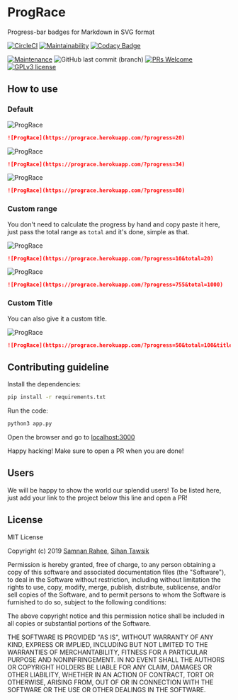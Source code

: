# ProgRace

Progress-bar badges for Markdown in SVG format

[![CircleCI](https://circleci.com/gh/YAS-opensource/ProgRace.svg?style=svg)](https://circleci.com/gh/YAS-opensource/ProgRace)
[![Maintainability](https://api.codeclimate.com/v1/badges/98662a5d50c39656e17f/maintainability)](https://codeclimate.com/github/YAS-opensource/ProgRace/maintainability)
[![Codacy Badge](https://api.codacy.com/project/badge/Grade/dae907fd89fd48419685cb0f7982b590)](https://www.codacy.com/app/geektrovert/ProgRace?utm_source=github.com&amp;utm_medium=referral&amp;utm_content=YAS-opensource/ProgRace&amp;utm_campaign=Badge_Grade)

[![Maintenance](https://img.shields.io/badge/Maintained%3F-yes-green.svg?style=flat-square)](https://GitHub.com/YAS-opensource/ProgRace/graphs/commit-activity)
![GitHub last commit (branch)](https://img.shields.io/github/last-commit/YAS-opensource/ProgRace/master.svg?style=flat-square)
[![PRs Welcome](https://img.shields.io/badge/PRs-welcome-brightgreen.svg?style=flat-square)](http://makeapullrequest.com)
[![GPLv3 license](https://img.shields.io/badge/License-GPL-blue.svg?style=flat-square)](./LICENSE)

## How to use

### Default

![ProgRace](https://prograce.herokuapp.com/?progress=20)

```md
![ProgRace](https://prograce.herokuapp.com/?progress=20)
```

![ProgRace](https://prograce.herokuapp.com/?progress=34)

```md
![ProgRace](https://prograce.herokuapp.com/?progress=34)
```

![ProgRace](https://prograce.herokuapp.com/?progress=80)

```md
![ProgRace](https://prograce.herokuapp.com/?progress=80)
```

### Custom range

You don't need to calculate the progress by hand and copy paste it here, just pass the total range as `total` and it's done, simple as that.

![ProgRace](https://prograce.herokuapp.com/?progress=10&total=20)

```md
![ProgRace](https://prograce.herokuapp.com/?progress=10&total=20)
```

![ProgRace](https://prograce.herokuapp.com/?progress=755&total=1000)

```md
![ProgRace](https://prograce.herokuapp.com/?progress=755&total=1000)
```

### Custom Title

You can also give it a custom title.

![ProgRace](https://prograce.herokuapp.com/?progress=50&total=100&title=Custom)

```md
![ProgRace](https://prograce.herokuapp.com/?progress=50&total=100&title=Custom)
```

## Contributing guideline

Install the dependencies:

```sh
pip install -r requirements.txt
```

Run the code:

```sh
python3 app.py
```

Open the browser and go to [localhost:3000](http://localhost:3000)

Happy hacking! Make sure to open a PR when you are done!

## Users

We will be happy to show the world our splendid users! To be listed here, just add your link to the project below this line and open a PR!

## License

MIT License

Copyright (c) 2019 [Samnan Rahee](https://github.com/Geektrovert), [Sihan Tawsik](https://github.com/SedativeHypnotics)

Permission is hereby granted, free of charge, to any person obtaining a copy
of this software and associated documentation files (the "Software"), to deal
in the Software without restriction, including without limitation the rights
to use, copy, modify, merge, publish, distribute, sublicense, and/or sell
copies of the Software, and to permit persons to whom the Software is
furnished to do so, subject to the following conditions:

The above copyright notice and this permission notice shall be included in all
copies or substantial portions of the Software.

THE SOFTWARE IS PROVIDED "AS IS", WITHOUT WARRANTY OF ANY KIND, EXPRESS OR
IMPLIED, INCLUDING BUT NOT LIMITED TO THE WARRANTIES OF MERCHANTABILITY,
FITNESS FOR A PARTICULAR PURPOSE AND NONINFRINGEMENT. IN NO EVENT SHALL THE
AUTHORS OR COPYRIGHT HOLDERS BE LIABLE FOR ANY CLAIM, DAMAGES OR OTHER
LIABILITY, WHETHER IN AN ACTION OF CONTRACT, TORT OR OTHERWISE, ARISING FROM,
OUT OF OR IN CONNECTION WITH THE SOFTWARE OR THE USE OR OTHER DEALINGS IN THE
SOFTWARE.
